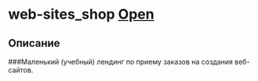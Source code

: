 # web-sites_shop [Open](https://sergo8707.github.io/web-sites_shop/)
## Описание
###Маленький (учебный) лендинг по приему заказов на создания веб-сайтов. 


